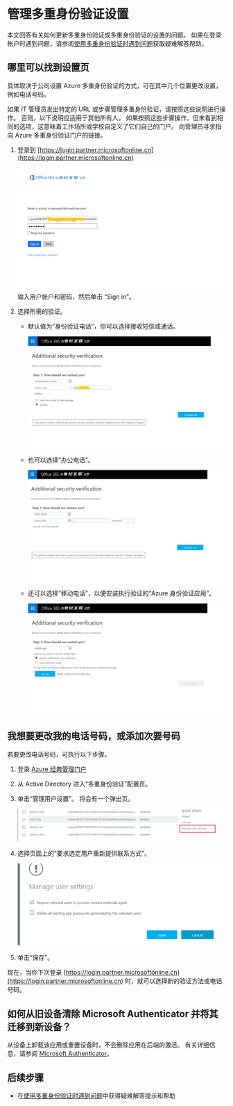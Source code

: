 <properties
    pageTitle="管理多重身份验证设置 |Microsoft 文档"
    description="管理 Azure 多重身份验证的使用方式包括更改联系信息或配置设备。"
    services="multi-factor-authentication"
    keywords="多重身份验证客户端, 身份验证问题, 相关性 ID"
    documentationcenter=""
    author="kgremban"
    manager="femila"
    editor="yossib"
    translationtype="Human Translation" />
<tags
    ms.assetid="d3372d9a-9ad1-4609-bdcf-2c4ca9679a3b"
    ms.service="multi-factor-authentication"
    ms.workload="identity"
    ms.tgt_pltfrm="na"
    ms.devlang="na"
    ms.topic="article"
    ms.date="02/23/2017"
    wacn.date="04/24/2017"
    ms.author="kgremban"
    ms.sourcegitcommit="a114d832e9c5320e9a109c9020fcaa2f2fdd43a9"
    ms.openlocfilehash="588a90188774fc5b968695337be8dc9789616d11"
    ms.lasthandoff="04/14/2017" />

# <a name="manage-your-settings-for-two-step-verification"></a>管理多重身份验证设置
本文回答有关如何更新多重身份验证或多重身份验证的设置的问题。 如果在登录帐户时遇到问题，请参阅[使用多重身份验证时遇到问题](/documentation/articles/multi-factor-authentication-end-user-troubleshoot/)获取疑难解答帮助。

## <a name="where-to-find-the-settings-page"></a>哪里可以找到设置页
具体取决于公司设置 Azure 多重身份验证的方式，可在其中几个位置更改设置，例如电话号码。

如果 IT 管理员发出特定的 URL 或步骤管理多重身份验证，请按照这些说明进行操作。 否则，以下说明应适用于其他所有人。 如果按照这些步骤操作，但未看到相同的选项，这意味着工作场所或学校自定义了它们自己的门户。 向管理员寻求指向 Azure 多重身份验证门户的链接。

1. 登录到 [https://login.partner.microsoftonline.cn](https://login.partner.microsoftonline.cn)  

    ![1](./media/multi-factor-authentication-end-user-manage/1.png)  

    输入用户帐户和密码，然后单击 “Sign in”。    

2. 选择所需的验证。

    - 默认值为“身份验证电话”，你可以选择接收短信或通话。
        
		![2](./media/multi-factor-authentication-end-user-manage/2.png)  

    - 也可以选择“办公电话”。
    
        ![3](./media/multi-factor-authentication-end-user-manage/3.png)     
    
    - 还可以选择“移动电话”，以便安装执行验证的“Azure 身份验证应用”。
    
        ![4](./media/multi-factor-authentication-end-user-manage/4.png) 


## <a name="i-want-to-change-my-phone-number-or-add-a-secondary-number"></a>我想要更改我的电话号码，或添加次要号码

若要更改电话号码，可执行以下步骤。

1. 登录 [Azure 经典管理门户](https://manage.windowsazure.cn/)

2. 从 Active Directory 进入“多重身份验证”配置页。

3. 单击“管理用户设置”。 将会有一个弹出页。

    ![5](./media/multi-factor-authentication-end-user-manage/5.png)  

4. 选择页面上的“要求选定用户重新提供联系方式”。

    ![6](./media/multi-factor-authentication-end-user-manage/6.png)  

5. 单击“保存”。

现在，当你下次登录 [https://login.partner.microsoftonline.cn](https://login.partner.microsoftonline.cn) 时，就可以选择新的验证方法或电话号码。

## <a name="how-do-i-clean-up-microsoft-authenticator-from-my-old-device-and-move-to-a-new-one"></a>如何从旧设备清除 Microsoft Authenticator 并将其迁移到新设备？
从设备上卸载该应用或重置设备时，不会删除应用在后端的激活。 有关详细信息，请参阅 [Microsoft Authenticator](/documentation/articles/microsoft-authenticator-app-how-to/)。

## <a name="next-steps"></a>后续步骤
- 在[使用多重身份验证时遇到问题](/documentation/articles/multi-factor-authentication-end-user-troubleshoot/)中获得疑难解答提示和帮助


<!---Update_Description: wording update -->